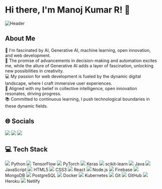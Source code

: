 # Hi there, I'm Manoj Kumar R! 👋

![Header](https://img.com/header_image.jpg)

## About Me

🧠 I'm fascinated by AI, Generative AI, machine learning, open innovation, and web development.  
🤖 The promise of advancements in decision-making and automation excites me, while the allure of Generative AI adds a layer of fascination, unlocking new possibilities in creativity.  
💻 My passion for web development is fueled by the dynamic digital landscape, where I craft immersive user experiences.  
🚀 Aligned with my belief in collective intelligence, open innovation resonates, driving progress.  
📚 Committed to continuous learning, I push technological boundaries in these dynamic fields.

## 🌐 Socials

[<img src="https://img.icons8.com/color/48/000000/instagram-new.png"/>](https://www.instagram.com/your_instagram)
[<img src="https://img.icons8.com/color/48/000000/linkedin.png"/>](https://www.linkedin.com/in/your_linkedin)
[<img src="https://img.icons8.com/color/48/000000/twitter--v1.png"/>](https://www.twitter.com/your_twitter)

## 💻 Tech Stack


[<img src="https://img.icons8.com/color/48/000000/python.png"/>](#) Python
[<img src="https://img.icons8.com/color/48/000000/tensorflow.png"/>](#) TensorFlow
[<img src="https://img.icons8.com/color/48/000000/pytorch.png"/>](#) PyTorch
[<img src="https://img.icons8.com/color/48/000000/keras.png"/>](#) Keras
[<img src="https://img.icons8.com/color/48/000000/scikit-learn.png"/>](#) scikit-learn
[<img src="https://img.icons8.com/color/48/000000/java-coffee-cup-logo.png"/>](#) Java
[<img src="https://img.icons8.com/color/48/000000/javascript.png"/>](#) JavaScript
[<img src="https://img.icons8.com/color/48/000000/html-5.png"/>](#) HTML5
[<img src="https://img.icons8.com/color/48/000000/css3.png"/>](#) CSS3
[<img src="https://img.icons8.com/color/48/000000/react-native.png"/>](#) React
[<img src="https://img.icons8.com/color/48/000000/nodejs.png"/>](#) Node.js
[<img src="https://img.icons8.com/color/48/000000/firebase.png"/>](#) Firebase
[<img src="https://img.icons8.com/color/48/000000/mongodb.png"/>](#) MongoDB
[<img src="https://img.icons8.com/color/48/000000/postgresql.png"/>](#) PostgreSQL
[<img src="https://img.icons8.com/color/48/000000/docker.png"/>](#) Docker
[<img src="https://img.icons8.com/color/48/000000/kubernetes.png"/>](#) Kubernetes
[<img src="https://img.icons8.com/color/48/000000/git.png"/>](#) Git
[<img src="https://img.icons8.com/color/48/000000/github.png"/>](#) GitHub
[<img src="https://img.icons8.com/color/48/000000/heroku.png"/>](#) Heroku
[<img src="https://img.icons8.com/color/48/000000/netlify.png"/>](#) Netlify

